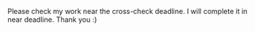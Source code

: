 Please check my work near the cross-check deadline. I will complete it in near deadline. Thank you :)
